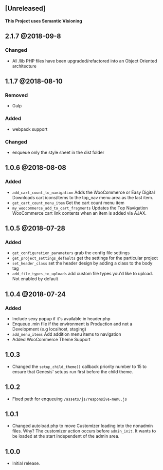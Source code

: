 ## [Unreleased]
#### This Project uses Semantic Visioning

## 2.1.7 @2018-09-8
### Changed
- All /lib PHP files have been upgraded/refactored into an Object Oriented architecture 

## 1.1.7 @2018-08-10 
### Removed
- Gulp
### Added
- webpack support
### Changed
- enqueue only the style sheet in the dist folder

## 1.0.6 @2018-08-08 
### Added
- `add_cart_count_to_navigation` Adds the WooCommerce or Easy Digital Downloads cart icons/items to the top_nav menu area as the last item.
- `get_cart_count_menu_item` Get the cart count menu item
- `my_woocommerce_add_to_cart_fragments` Updates the Top Navigation WooCommerce cart link contents when an item is added via AJAX.

## 1.0.5 @2018-07-28 
### Added
- `get_configuration_parameters` grab the config file settings
- `get_project_settings_defaults` get the settings for the particular project
- `set_header_class` set the header design by adding a class to the body tag
- `add_file_types_to_uploads` add custom file types you'd like to upload. Not enabled by default

## 1.0.4 @2018-07-24
### Added
- Include sexy popup if it's available in header.php
- Enqueue .min file if the environment is Production and not a Development (e.g localhost, staging)
- `add_menu_items` Add addition menu items to navigation
- Added WooCommerce Theme Support

## 1.0.3

- Changed the `setup_child_theme()` callback priority number to 15 to ensure that Genesis' setups run first before the child theme.

## 1.0.2

- Fixed path for enqueuing `/assets/js/responsive-menu.js`

## 1.0.1

- Changed autoload.php to move Customizer loading into the nonadmin files.  Why?  The customizer action occurs before `admin_init`.  It wants to be loaded at the start independent of the admin area.

## 1.0.0

- Initial release.